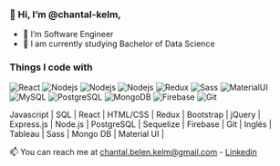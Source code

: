 ### 👋 Hi, I’m @chantal-kelm,

- 💞️ I’m Software Engineer
- 💞️ I am currently studying Bachelor of Data Science

### Things I code with
<p>
  <img alt="React" src="https://img.shields.io/badge/-React-ff07a6?style=flat-square&logo=React&logoColor=black" />
  <img alt="Nodejs" src="https://img.shields.io/badge/-Nodejs-blue?style=flat-square&logo=Node.js&logoColor=white" />
  <img alt="Nodejs" src="https://img.shields.io/badge/-Javascript-purple?style=flat-square&logo=Node.js&logoColor=white" />
  <img alt="Nodejs" src="https://img.shields.io/badge/-Typescript-emerald?style=flat-square&logo=Node.js&logoColor=white" />
  <img alt="Redux" src="https://img.shields.io/badge/-Redux-brown?style=flat-square&logo=Redux&logoColor=white" />
  <img alt="Sass" src="https://img.shields.io/badge/-Sass-CC6699?style=flat-square&logo=sass&logoColor=white" />
  <img alt="MaterialUI" src="https://img.shields.io/badge/Material--UI-blue?style=flat-square&logo=Material--UI&logoColor=white" />
  <img alt="MySQL" src="https://img.shields.io/badge/-MySQL-000000?style=flat-square&logo=MySQL&logoColor=white" />
  <img alt="PostgreSQL" src="https://img.shields.io/badge/-PostgreSQL-4834d4?style=flat-square&logo=PostgreSQL&logoColor=white" />
  <img alt="MongoDB" src="https://img.shields.io/badge/-MongoDB-13aa52?style=flat-square&logo=mongodb&logoColor=white" />
  <img alt="Firebase" src="https://img.shields.io/badge/-Firebase-F7B93E?style=flat-square&logo=Firebase&logoColor=white" />
  <img alt="Git" src="https://img.shields.io/badge/-Git-F05032?style=flat-square&logo=git&logoColor=white" />
</p>

Javascript | SQL | React | HTML/CSS | Redux | Bootstrap | jQuery | Express.js | Node.js | PostgreSQL | Sequelize | Firebase | Git | Inglés | Tableau | Sass | Mongo DB | Material UI |

📫 You can reach me at chantal.belen.kelm@gmail.com - [Linkedin](https://www.linkedin.com/in/chantalkelm/)

